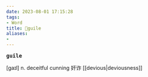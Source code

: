 ```yaml
---
date: 2023-08-01 17:15:28
tags: 
- Word
title: 📖guile
aliases: 
- 
---
```


<pre><strong>guile</strong></pre>

[gaɪl]
n. deceitful cunning 奸诈
[[devious|deviousness]]
